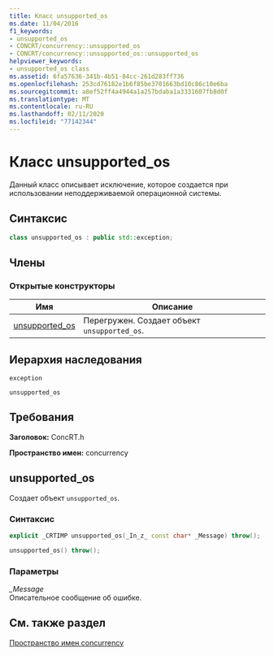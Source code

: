```yaml
---
title: Класс unsupported_os
ms.date: 11/04/2016
f1_keywords:
- unsupported_os
- CONCRT/concurrency::unsupported_os
- CONCRT/concurrency::unsupported_os::unsupported_os
helpviewer_keywords:
- unsupported_os class
ms.assetid: 6fa57636-341b-4b51-84cc-261d283ff736
ms.openlocfilehash: 253cd76182e1b6f85be3701663bd10c86c10e6ba
ms.sourcegitcommit: a8ef52ff4a4944a1a257bdaba1a3331607fb8d0f
ms.translationtype: MT
ms.contentlocale: ru-RU
ms.lasthandoff: 02/11/2020
ms.locfileid: "77142344"
---
```

# <a name="unsupported_os-class"></a>Класс unsupported_os

Данный класс описывает исключение, которое создается при использовании неподдерживаемой операционной системы.

## <a name="syntax"></a>Синтаксис

```cpp
class unsupported_os : public std::exception;
```

## <a name="members"></a>Члены

### <a name="public-constructors"></a>Открытые конструкторы

|Имя|Описание|
|----------|-----------------|
|[unsupported_os](#ctor)|Перегружен. Создает объект `unsupported_os`.|

## <a name="inheritance-hierarchy"></a>Иерархия наследования

`exception`

`unsupported_os`

## <a name="requirements"></a>Требования

**Заголовок:** ConcRT.h

**Пространство имен:** concurrency

## <a name="ctor"></a>unsupported_os

Создает объект `unsupported_os`.

### <a name="syntax"></a>Синтаксис

```cpp
explicit _CRTIMP unsupported_os(_In_z_ const char* _Message) throw();

unsupported_os() throw();
```

### <a name="parameters"></a>Параметры

*_Message*<br/>
Описательное сообщение об ошибке.

## <a name="see-also"></a>См. также раздел

[Пространство имен concurrency](concurrency-namespace.md)
